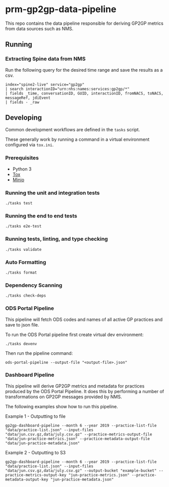 # prm-gp2gp-data-pipeline

This repo contains the data pipeline responsible for deriving GP2GP metrics from data sources such as NMS.

## Running

### Extracting Spine data from NMS

Run the following query for the desired time range and save the results as a csv.

```
index="spine2-live" service="gp2gp"
| search interactionID="urn:nhs:names:services:gp2gp/*"
| fields _time, conversationID, GUID, interactionID, fromNACS, toNACS, messageRef, jdiEvent
| fields - _raw
```

## Developing

Common development workflows are defined in the `tasks` script.

These generally work by running a command in a virtual environment configured via `tox.ini`.

### Prerequisites

- Python 3
- [Tox](https://tox.readthedocs.io/en/latest/#)
- [Minio](https://github.com/minio/minio)

### Running the unit and integration tests

`./tasks test`

### Running the end to end tests

`./tasks e2e-test`

### Running tests, linting, and type checking

`./tasks validate`

### Auto Formatting

`./tasks format`

### Dependency Scanning

`./tasks check-deps`

### ODS Portal Pipeline
This pipeline will fetch ODS codes and names of all active GP practices and save to json file.

To run the ODS Portal pipeline first create virtual dev environment:

`./tasks devenv`

Then run the pipeline command:

`ods-portal-pipeline --output-file "<output-file>.json"`

### Dashboard Pipeline

This pipeline will derive GP2GP metrics and metadata for practices produced by the ODS Portal Pipeline. It does this by performing a number of transformations on GP2GP messages provided by NMS.
 
The following examples show how to run this pipeline.

Example 1 - Outputting to file
 
`gp2gp-dashboard-pipeline --month 6 --year 2019 --practice-list-file "data/practice-list.json" --input-files "data/jun.csv.gz,data/july.csv.gz" --practice-metrics-output-file "data/jun-practice-metrics.json" --practice-metadata-output-file "data/jun-practice-metadata.json"`

Example 2 - Outputting to S3

`gp2gp-dashboard-pipeline --month 6 --year 2019 --practice-list-file "data/practice-list.json" --input-files "data/jun.csv.gz,data/july.csv.gz" --output-bucket "example-bucket" --practice-metrics-output-key "jun-practice-metrics.json" --practice-metadata-output-key "jun-practice-metadata.json"`
